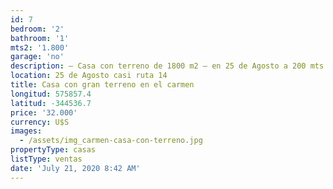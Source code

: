 ```yaml
---
id: 7
bedroom: '2'
bathroom: '1'
mts2: '1.800'
garage: 'no'
description: – Casa con terreno de 1800 m2 – en 25 de Agosto a 200 mts de Ruta 14
location: 25 de Agosto casi ruta 14
title: Casa con gran terreno en el carmen
longitud: 575857.4
latitud: -344536.7
price: '32.000'
currency: U$S
images:
  - /assets/img_carmen-casa-con-terreno.jpg
propertyType: casas
listType: ventas
date: 'July 21, 2020 8:42 AM'
---
```


